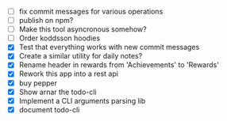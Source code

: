 - [ ] fix commit messages for various operations
- [ ] publish on npm?
- [ ] Make this tool asyncronous somehow?
- [ ] Order koddsson hoodies
- [x] Test that everything works with new commit messages
- [x] Create a similar utility for daily notes?
- [x] Rename header in rewards from 'Achievements' to 'Rewards'
- [x] Rework this app into a rest api
- [x] buy pepper
- [x] Show arnar the todo-cli
- [x] Implement a CLI arguments parsing lib
- [x] document todo-cli